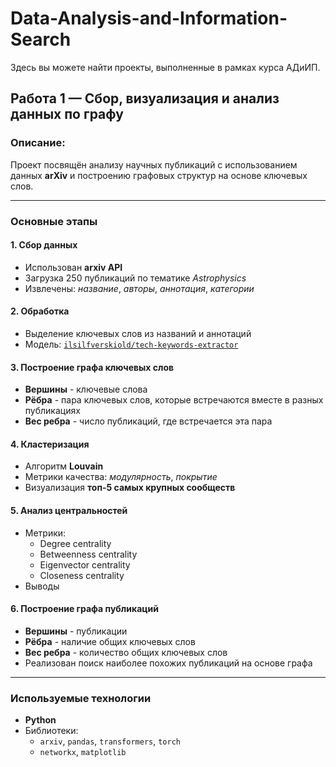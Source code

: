 # Data-Analysis-and-Information-Search
Здесь вы можете найти проекты, выполненные в рамках курса АДиИП.

## Работа 1 — Сбор, визуализация и анализ данных по графу

### Описание:
Проект посвящён анализу научных публикаций с использованием данных **arXiv** и построению графовых структур на основе ключевых слов.

---

### Основные этапы

#### 1. Сбор данных
- Использован **arxiv API**  
- Загрузка 250 публикаций по тематике *Astrophysics*  
- Извлечены: *название*, *авторы*, *аннотация*, *категории*  

#### 2. Обработка
- Выделение ключевых слов из названий и аннотаций  
- Модель: [`ilsilfverskiold/tech-keywords-extractor`](https://huggingface.co/ilsilfverskiold/tech-keywords-extractor)  

#### 3. Построение графа ключевых слов
- **Вершины** - ключевые слова  
- **Рёбра** - пара ключевых слов, которые встречаются вместе в разных публикациях  
- **Вес ребра** - число публикаций, где встречается эта пара  

#### 4. Кластеризация
- Алгоритм **Louvain**
- Метрики качества: *модулярность*, *покрытие*  
- Визуализация **топ-5 самых крупных сообществ**  

#### 5. Анализ центральностей
- Метрики:
  - Degree centrality  
  - Betweenness centrality  
  - Eigenvector centrality  
  - Closeness centrality  
- Выводы

#### 6. Построение графа публикаций
- **Вершины** - публикации  
- **Рёбра** - наличие общих ключевых слов 
- **Вес ребра** - количество общих ключевых слов  
- Реализован поиск наиболее похожих публикаций на основе графа

---

### Используемые технологии
- **Python**  
- Библиотеки:  
  - `arxiv`, `pandas`, `transformers`, `torch`  
  - `networkx`, `matplotlib`  
